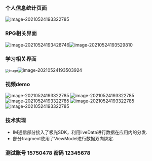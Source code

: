 ### 个人信息统计页面

![image-20210524193322785](https://gitee.com/fcy111/my-data/raw/master/image-20210524193322785.png)

### RPG相关界面

![image-20210524193428746](https://gitee.com/fcy111/my-data/raw/master/image-20210524193428746.png)![image-20210524193529810](https://gitee.com/fcy111/my-data/raw/master/image-20210524193529810.png)

### 学习相关界面

<img src="https://gitee.com/fcy111/my-data/raw/master/image-20210524193636238.png" alt="image" style="zoom:70%;" />![image-20210524193503924](https://gitee.com/fcy111/my-data/raw/master/image-20210524193503924.png)
### 视频demo
![image-20210524193322785](https://gitee.com/fcy111/my-data/raw/master/learnHimDemo%20(1).gif)
![image-20210524193322785](https://gitee.com/fcy111/my-data/raw/master/learnHimDemo%20(2).gif)
![image-20210524193322785](https://gitee.com/fcy111/my-data/raw/master/learnHimDemo%20(3).gif)
![image-20210524193322785](https://gitee.com/fcy111/my-data/raw/master/learnHimDemo%20(4).gif)
![image-20210524193322785](https://gitee.com/fcy111/my-data/raw/master/learnHimDemo%20(5).gif)
### 技术实现
- IM通信部分接入了极光SDK，利用liveData进行数据在应用内的分发.
- 部分fragment使用了ViewModel进行数据双向绑定.

### 测试账号 15750478  密码 12345678

